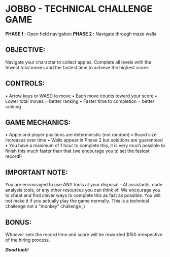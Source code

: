 # JOBBO - TECHNICAL CHALLENGE GAME

**PHASE 1 :** Open field navigation
**PHASE 2 :** Navigate through maze walls

## OBJECTIVE:
Navigate your character to collect apples. Complete all levels with the fewest total moves and the fastest time to achieve the highest score.

## CONTROLS:
• Arrow keys or WASD to move
• Each move counts toward your score
• Lower total moves = better ranking
• Faster time to completion = better ranking

## GAME MECHANICS:
• Apple and player positions are deterministic (not random)
• Board size increases over time
• Walls appear in Phase 2 but solutions are guaranteed
• You have a maximum of 1 hour to complete this, it is very much possible to finish this much faster than that (we encourage you to set the fastest record!)

## IMPORTANT NOTE:
You are encouraged to use ANY tools at your disposal - AI assistants, code analysis tools, or any other resources you can think of. We encourage you to cheat and find clever ways to complete this as fast as possible. You will not make it if you actually play the game normally. This is a technical challenge not a "monkey" challenge ;)

## BONUS:
Whoever sets the record time and score will be rewarded $150 irrespective of the hiring process.

***Good luck!***